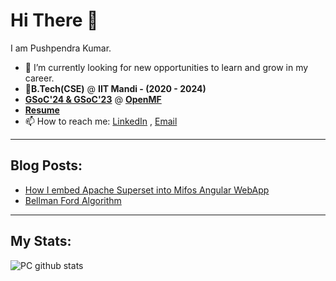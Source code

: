 # Hi There 👋
I am Pushpendra Kumar.
- 🔭 I’m currently looking for new opportunities to learn and grow in my career.
- 📄**B.Tech(CSE)** @ **IIT Mandi - (2020 - 2024)**
- **[GSoC'24 & GSoC'23](https://summerofcode.withgoogle.com/programs/2023)** @ **[OpenMF](https://github.com/openMF)**
- **[Resume](https://drive.google.com/file/d/1HWtTRoUaiRUueBgsnNlnVimTlBkwsGbA/view?usp=sharing)**
- 📫 How to reach me: [LinkedIn](https://www.linkedin.com/in/pushpendra-kumar-156a0620b/) , [Email](mailto:chaudharypushpendra.11.10.2000@gmail.com)
----
## Blog Posts:
- [How I embed Apache Superset into Mifos Angular WebApp](https://medium.com/@chaudharypushpendra.11.10.2000/embedding-of-apache-superset-dashboard-in-the-mifos-initiative-angular-web-app-b9259f1f1f1b)
- [Bellman Ford Algorithm](https://medium.com/@chaudharypushpendra.11.10.2000/bellman-ford-algorithm-f0ae52863c7b)
----
## My Stats: 
![PC github stats](https://github-readme-stats.vercel.app/api?username=PC-11-00)

              
